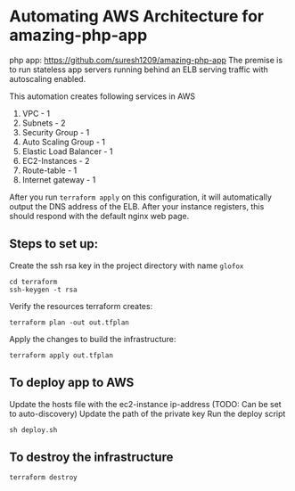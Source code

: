 # Automating AWS Architecture for amazing-php-app
php app: https://github.com/suresh1209/amazing-php-app
The premise is to run stateless app servers running behind
an ELB serving traffic with autoscaling enabled.

This automation creates following services in AWS
1. VPC - 1
2. Subnets - 2
3. Security Group - 1
4. Auto Scaling Group - 1
5. Elastic Load Balancer - 1
6. EC2-Instances - 2
7. Route-table - 1
8. Internet gateway - 1

After you run `terraform apply` on this configuration, it will
automatically output the DNS address of the ELB. After your instance
registers, this should respond with the default nginx web page.

## Steps to set up:

Create the ssh rsa key in the project directory with name `glofox`

```
cd terraform
ssh-keygen -t rsa
```

Verify the resources terraform creates:

```
terraform plan -out out.tfplan
```

Apply the changes to build the infrastructure:
```
terraform apply out.tfplan
```


## To deploy app to AWS
Update the hosts file with the ec2-instance ip-address (TODO: Can be set to auto-discovery)
Update the path of the private key
Run the deploy script
```
sh deploy.sh
```


## To destroy the infrastructure
```
terraform destroy
```
